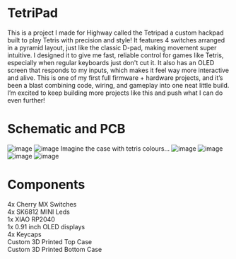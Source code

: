 # TetriPad
This is a project I made for Highway called the Tetripad a custom hackpad built to play Tetris with precision and style! It features 4 switches arranged in a pyramid layout, just like the classic D-pad, making movement super intuitive. I designed it to give me fast, reliable control for games like Tetris, especially when regular keyboards just don't cut it. It also has an OLED screen that responds to my inputs, which makes it feel way more interactive and alive. This is one of my first full firmware + hardware projects, and it’s been a blast combining code, wiring, and gameplay into one neat little build. I’m excited to keep building more projects like this and push what I can do even further!<br/>

# Schematic and PCB
![image](https://github.com/user-attachments/assets/11914a48-aecc-478d-ae9e-bdf5be7c0ea4)
![image](https://github.com/user-attachments/assets/d9e34494-be00-4e20-9038-f1e6d2578f69)
Imagine the case with tetris colours...
![image](https://github.com/user-attachments/assets/2a2e02fc-1454-4b7f-bb15-c595dfa22f45)
![image](https://github.com/user-attachments/assets/7a95bd35-1621-4bdf-88da-5bb299a1e70a)
![image](https://github.com/user-attachments/assets/585b16cd-6e2d-4864-aee5-0d36da29fb6d)
![image](https://github.com/user-attachments/assets/fb832cf8-a0c0-4121-9918-b93dab002c34)

# Components
4x Cherry MX Switches<br/>
4x SK6812 MINI Leds<br/>
1x XIAO RP2040<br/>
1x 0.91 inch OLED displays<br/>
4x Keycaps<br/>
Custom 3D Printed Top Case<br/>
Custom 3D Printed Bottom Case<br/>
